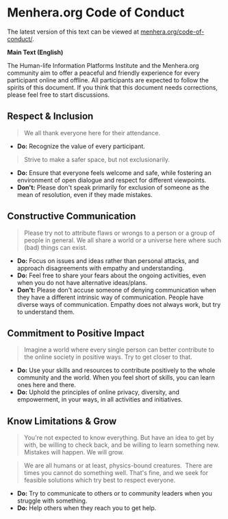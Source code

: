 # Menhera.org Code of Conduct

The latest version of this text can be viewed at [menhera.org/code-of-conduct/](https://www.menhera.org/code-of-conduct/).

**Main Text (English)**

The Human-life Information Platforms Institute and the Menhera.org community aim to offer a peaceful and friendly experience for every participant online and offline. All participants are expected to follow the spirits of this document. If you think that this document needs corrections, please feel free to start discussions.

## Respect & Inclusion

> We all thank everyone here for their attendance.

- **Do:** Recognize the value of every participant.

> Strive to make a safer space, but not exclusionarily.

- **Do:** Ensure that everyone feels welcome and safe, while fostering an environment of open dialogue and respect for different viewpoints.
- **Don't:** Please don't speak primarily for exclusion of someone as the mean of resolution, even if they made mistakes.

## Constructive Communication

> Please try not to attribute flaws or wrongs to a person or a group of people in general. We all share a world or a universe here where such (bad) things can exist.

- **Do:** Focus on issues and ideas rather than personal attacks, and approach disagreements with empathy and understanding.
- **Do:** Feel free to share your fears about the ongoing activities, even when you do not have alternative ideas/plans.
- **Don't:** Please don't accuse someone of denying communication when they have a different intrinsic way of communication. People have diverse ways of communication. Empathy does not always work, but try to understand them.

## Commitment to Positive Impact

> Imagine a world where every single person can better contribute to the online society in positive ways. Try to get closer to that.

- **Do:** Use your skills and resources to contribute positively to the whole community and the world. When you feel short of skills, you can learn ones here and there.
- **Do:** Uphold the principles of online privacy, diversity, and empowerment, in your ways, in all activities and initiatives.

## Know Limitations & Grow

> You're not expected to know everything. But have an idea to get by with, be willing to check back, and be willing to learn something new. Mistakes will happen. We will grow.

> We are all humans or at least, physics-bound creatures.  There are times you cannot do something well. That's fine, and we seek for feasible solutions which try best to respect everyone.

- **Do:** Try to communicate to others or to community leaders when you struggle with something.
- **Do:** Help others when they reach you to get help.
